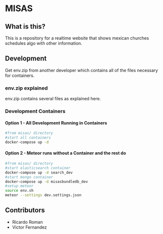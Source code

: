 MISAS
=====

## What is this?
This is a repository for a realtime website that shows mexican churches
schedules algo with other information.

## Development

Get env.zip from another developer which contains all of the files 
necessary for containers.

### env.zip explained

env.zip contains several files as explained here.

### Development Containers

#### Option 1 - All Development Running in Containers

```bash
#from misas/ directory
#start all containers
docker-compose up -d 
```

#### Option 2 - Meteor runs without a Container and the rest do

```bash
#from misas/ directory
#start elasticsearch container
docker-compose up -d search_dev 
#start mongo container
docker-compose up -d misasbundledb_dev
#setup meteor
source env.sh
meteor --settings dev.settings.json
```
### 

## Contributors
* Ricardo Roman
* Victor Fernandez
